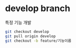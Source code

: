 # develop branch

특정 기능 개발 
```bash
git checkout develop
git pull origin develop
git checkout -b feature/기능이름
```


